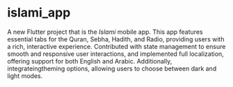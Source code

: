 # islami_app

A new Flutter project that is  the *Islami* mobile app. This app features essential tabs for the Quran, Sebha, Hadith, and Radio, providing users with a rich, interactive experience. Contributed with  state management to ensure smooth and responsive user interactions, and implemented full localization, offering support for both English and Arabic. Additionally,  integrateingtheming options, allowing users to choose between dark and light modes.



